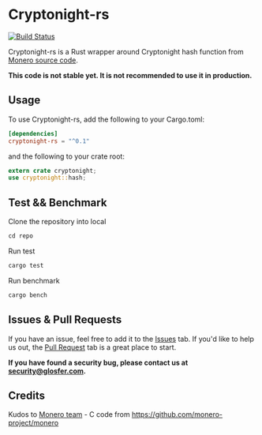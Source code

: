 # Cryptonight-rs

[![Build Status](https://travis-ci.org/arigatodl/rust-cryptonight.svg?branch=master)](https://travis-ci.org/arigatodl/cryptonight-rs)

Cryptonight-rs is a Rust wrapper around Cryptonight hash function from [Monero source code](https://github.com/monero-project/monero).

**This code is not stable yet. It is not recommended to use it in production.**

## Usage

To use Cryptonight-rs, add the following to your Cargo.toml:

```toml
[dependencies]
cryptonight-rs = "^0.1"
```

and the following to your crate root:

```rust
extern crate cryptonight;
use cryptonight::hash;
```

## Test && Benchmark
Clone the repository into local
```rust
cd repo
```
Run test
```rust
cargo test
```

Run benchmark
```rust
cargo bench
```

## Issues & Pull Requests

If you have an issue, feel free to add it to the [Issues](https://github.com/arigatodl/cryptonight-rs/issues) tab.
If you'd like to help us out, the [Pull Request](https://github.com/arigatodl/cryptonight-rs/pulls) tab is a great place to start.

**If you have found a security bug, please contact us at [security@glosfer.com](security@glosfer.com).**

## Credits

Kudos to [Monero team](https://getmonero.org/community/team/) - C code from https://github.com/monero-project/monero
